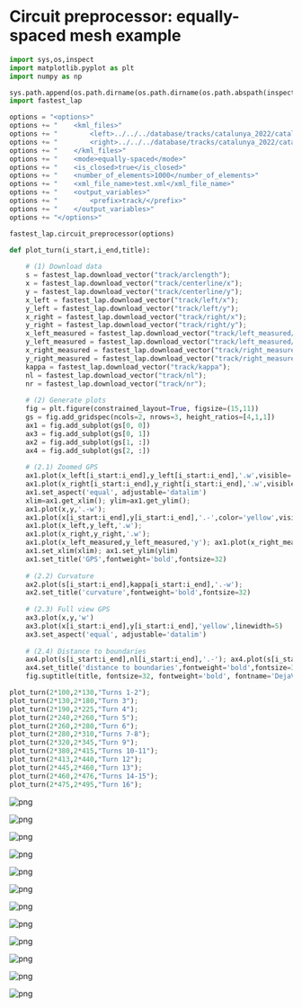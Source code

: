 # Circuit preprocessor: equally-spaced mesh example


```python
import sys,os,inspect
import matplotlib.pyplot as plt
import numpy as np

sys.path.append(os.path.dirname(os.path.dirname(os.path.abspath(inspect.getfile(inspect.currentframe())))))
import fastest_lap
```


```python
options = "<options>"
options += "    <kml_files>"
options += "        <left>../../../database/tracks/catalunya_2022/catalunya_2022_left.kml</left>"
options += "        <right>../../../database/tracks/catalunya_2022/catalunya_2022_right.kml</right>"
options += "    </kml_files>"
options += "    <mode>equally-spaced</mode>"
options += "    <is_closed>true</is_closed>"
options += "    <number_of_elements>1000</number_of_elements>"
options += "    <xml_file_name>test.xml</xml_file_name>"
options += "    <output_variables>"
options += "        <prefix>track/</prefix>"
options += "    </output_variables>"
options += "</options>"

fastest_lap.circuit_preprocessor(options)
```


```python
def plot_turn(i_start,i_end,title):
    
    # (1) Download data
    s = fastest_lap.download_vector("track/arclength");
    x = fastest_lap.download_vector("track/centerline/x");
    y = fastest_lap.download_vector("track/centerline/y");
    x_left = fastest_lap.download_vector("track/left/x");
    y_left = fastest_lap.download_vector("track/left/y");
    x_right = fastest_lap.download_vector("track/right/x");
    y_right = fastest_lap.download_vector("track/right/y");
    x_left_measured = fastest_lap.download_vector("track/left_measured/x");
    y_left_measured = fastest_lap.download_vector("track/left_measured/y");
    x_right_measured = fastest_lap.download_vector("track/right_measured/x");
    y_right_measured = fastest_lap.download_vector("track/right_measured/y");
    kappa = fastest_lap.download_vector("track/kappa");
    nl = fastest_lap.download_vector("track/nl");
    nr = fastest_lap.download_vector("track/nr");    
    
    # (2) Generate plots
    fig = plt.figure(constrained_layout=True, figsize=(15,11))
    gs = fig.add_gridspec(ncols=2, nrows=3, height_ratios=[4,1,1])
    ax1 = fig.add_subplot(gs[0, 0])
    ax3 = fig.add_subplot(gs[0, 1])    
    ax2 = fig.add_subplot(gs[1, :])    
    ax4 = fig.add_subplot(gs[2, :])    
    
    # (2.1) Zoomed GPS
    ax1.plot(x_left[i_start:i_end],y_left[i_start:i_end],'.w',visible='off');
    ax1.plot(x_right[i_start:i_end],y_right[i_start:i_end],'.w',visible='off');
    ax1.set_aspect('equal', adjustable='datalim')
    xlim=ax1.get_xlim(); ylim=ax1.get_ylim();
    ax1.plot(x,y,'.-w');
    ax1.plot(x[i_start:i_end],y[i_start:i_end],'.-',color='yellow',visible='off');
    ax1.plot(x_left,y_left,'.w');
    ax1.plot(x_right,y_right,'.w');
    ax1.plot(x_left_measured,y_left_measured,'y'); ax1.plot(x_right_measured,y_right_measured,'y'); 
    ax1.set_xlim(xlim); ax1.set_ylim(ylim)
    ax1.set_title('GPS',fontweight='bold',fontsize=32)
    
    # (2.2) Curvature
    ax2.plot(s[i_start:i_end],kappa[i_start:i_end],'.-w');
    ax2.set_title('curvature',fontweight='bold',fontsize=32)
    
    # (2.3) Full view GPS
    ax3.plot(x,y,'w')
    ax3.plot(x[i_start:i_end],y[i_start:i_end],'yellow',linewidth=5)
    ax3.set_aspect('equal', adjustable='datalim')
    
    # (2.4) Distance to boundaries
    ax4.plot(s[i_start:i_end],nl[i_start:i_end],'.-'); ax4.plot(s[i_start:i_end],nr[i_start:i_end],'.-');
    ax4.set_title('distance to boundaries',fontweight='bold',fontsize=32)
    fig.suptitle(title, fontsize=32, fontweight='bold', fontname='DejaVu Sans')
```


```python
plot_turn(2*100,2*130,"Turns 1-2");
plot_turn(2*130,2*180,"Turn 3");
plot_turn(2*190,2*225,"Turn 4");
plot_turn(2*240,2*260,"Turn 5");
plot_turn(2*260,2*280,"Turn 6");
plot_turn(2*280,2*310,"Turns 7-8");
plot_turn(2*320,2*345,"Turn 9");
plot_turn(2*380,2*415,"Turns 10-11");
plot_turn(2*413,2*440,"Turn 12");
plot_turn(2*445,2*460,"Turn 13");
plot_turn(2*460,2*476,"Turns 14-15");
plot_turn(2*475,2*495,"Turn 16");
```


    
![png](circuit_preprocessor_files/circuit_preprocessor_4_0.png)
    



    
![png](circuit_preprocessor_files/circuit_preprocessor_4_1.png)
    



    
![png](circuit_preprocessor_files/circuit_preprocessor_4_2.png)
    



    
![png](circuit_preprocessor_files/circuit_preprocessor_4_3.png)
    



    
![png](circuit_preprocessor_files/circuit_preprocessor_4_4.png)
    



    
![png](circuit_preprocessor_files/circuit_preprocessor_4_5.png)
    



    
![png](circuit_preprocessor_files/circuit_preprocessor_4_6.png)
    



    
![png](circuit_preprocessor_files/circuit_preprocessor_4_7.png)
    



    
![png](circuit_preprocessor_files/circuit_preprocessor_4_8.png)
    



    
![png](circuit_preprocessor_files/circuit_preprocessor_4_9.png)
    



    
![png](circuit_preprocessor_files/circuit_preprocessor_4_10.png)
    



    
![png](circuit_preprocessor_files/circuit_preprocessor_4_11.png)
    

